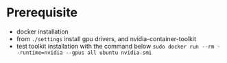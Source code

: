 # Prerequisite
- docker installation
- from `./settings` install gpu drivers, and nvidia-container-toolkit
- test toolkit installation with the command below
```sudo docker run --rm --runtime=nvidia --gpus all ubuntu nvidia-smi```
